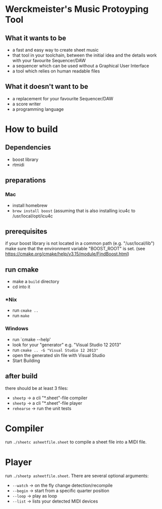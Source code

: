 # Werckmeister's Music Protoyping Tool

## What it wants to be
* a fast and easy way to create sheet music
* that tool in your toolchain, between the initial idea and the details work with your favourite Sequencer/DAW
* a sequencer which can be used without a Graphical User Interface
* a tool which relies on human readable files


## What it doesn't want to be
* a replacement for your favourite Sequencer/DAW
* a score writer
* a programming language
 
 
 
 
# How to build 
## Dependencies
- boost library
- rtmidi

## preparations
### Mac
 - install homebrew
 - `brew install boost` (assuming that is also installing icu4c to /usr/local/opt/icu4c
## prerequisites
if your boost library is not located in a common path (e.g. "/usr/local/lib") make sure that the 
environment variable "BOOST_ROOT" is set. (see https://cmake.org/cmake/help/v3.15/module/FindBoost.html)
## run cmake
- make a `build` directory
- cd into it
### *Nix
- run `cmake ..`
- run `make`
### Windows
- run `cmake --help' 
- look for your "generator" e.g. "Visual Studio 12 2013"
- run `cmake .. -G "Visual Studio 12 2013"`
- open the generated sln file with Visual Studio
- Start Building
## after build
there should be at least 3 files:
- `sheetp` -> a cli "*.sheet"-file compiler
- `sheetp` -> a cli "*.sheet"-file player
- `rehearse` -> run the unit tests

# Compiler
run `./sheetc asheetfile.sheet` to compile a sheet file into a MIDI file.

# Player
run `./sheetp asheetfile.sheet`.
There are several optional arguments:
- `--watch` -> on the fly change detection/recompile
- `--begin` -> start from a specific quarter position
- `--loop` -> play as loop
- `--list` -> lists your detected MIDI devices

